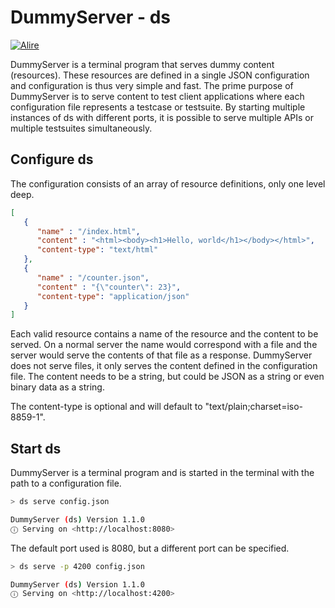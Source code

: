 # DummyServer - ds
[![Alire](https://img.shields.io/endpoint?url=https://alire.ada.dev/badges/dummyserver.json)](https://alire.ada.dev/crates/dummyserver.html)

DummyServer is a terminal program that serves dummy content (resources).
These resources are defined in a single JSON configuration and configuration is thus very simple and fast.
The prime purpose of DummyServer is to serve content to test client applications where each configuration file represents a testcase or testsuite.
By starting multiple instances of ds with different ports, it is possible to serve multiple APIs or multiple testsuites simultaneously.

## Configure ds

The configuration consists of an array of resource definitions, only one level deep.

```json
[
   {
      "name" : "/index.html",
      "content" : "<html><body><h1>Hello, world</h1></body></html>",
      "content-type": "text/html"
   },
   {
      "name" : "/counter.json",
      "content" : "{\"counter\": 23}",
      "content-type": "application/json"
   }
]
```

Each valid resource contains a name of the resource and the content to be served. On a normal server the name would correspond with a file and the server would serve the contents of that file as a response. DummyServer does not serve files, it only serves the content defined in the configuration file. The content needs to be a string, but could be JSON as a string or even binary data as a string.

The content-type is optional and will default to "text/plain;charset=iso-8859-1".

## Start ds

DummyServer is a terminal program and is started in the terminal with the path to a configuration file.

```sh
> ds serve config.json

DummyServer (ds) Version 1.1.0
ⓘ Serving on <http://localhost:8080>

```

The default port used is 8080, but a different port can be specified.

```sh
> ds serve -p 4200 config.json

DummyServer (ds) Version 1.1.0
ⓘ Serving on <http://localhost:4200>

```
